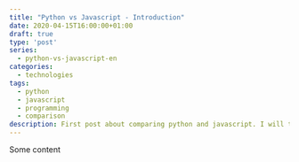 ```yaml
---
title: "Python vs Javascript - Introduction"
date: 2020-04-15T16:00:00+01:00
draft: true
type: 'post'
series:
  - python-vs-javascript-en
categories:
  - technologies
tags:
  - python
  - javascript
  - programming
  - comparison
description: First post about comparing python and javascript. I will try to explain, what this series will be about and show some ideas I have in mind.
---
```


Some content